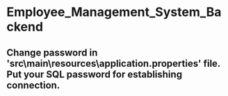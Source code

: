 ﻿# Employee_Management_System_Backend
## Change password in 'src\main\resources\application.properties' file. Put your SQL password for establishing connection.
